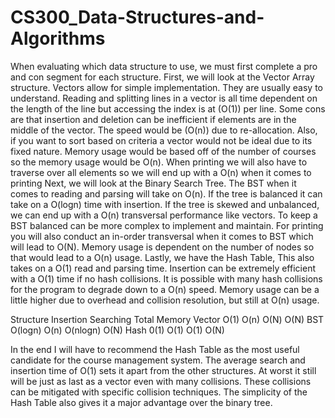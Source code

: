 # CS300_Data-Structures-and-Algorithms
When evaluating which data structure to use, we must first complete a pro and con segment for each structure. First, we will look at the Vector Array structure.  Vectors allow for simple implementation. They are usually easy to understand. Reading and splitting lines in a vector is all time dependent on the length of the line but accessing the index is at (O(1)) per line. Some cons are that insertion and deletion can be inefficient if elements are in the middle of the vector. The speed would be (O(n)) due to re-allocation.  Also, if you want to sort based on criteria a vector would not be ideal due to its fixed nature. Memory usage would be based off of the number of courses so the memory usage would be O(n). When printing we will also have to traverse over all elements so we will end up with a O(n) when it comes to printing
Next, we will look at the Binary Search Tree. The BST when it comes to reading and parsing will take on O(n). If the tree is balanced it can take on a O(logn) time with insertion. If the tree is skewed and unbalanced, we can end up with a O(n) transversal performance like vectors. To keep a BST balanced can be more complex to implement and maintain. For printing you will also conduct an in-order transversal when it comes to BST which will lead to O(N). Memory usage is dependent on the number of nodes so that would lead to a O(n) usage. 
Lastly, we have the Hash Table, This also takes on a O(1) read and parsing time. Insertion can be extremely efficient with a O(1) time if no hash collisions. It is possible with many hash collisions for the program to degrade down to a O(n) speed. Memory usage can be a little higher due to overhead and collision resolution, but still at O(n) usage. 

Structure	Insertion	Searching	Total	Memory
Vector	O(1)	O(n)	O(N)	O(N)
BST	O(logn)	O(n)	O(nlogn)	O(N)
Hash	0(1)	O(1)	O(1)	O(N)

In the end I will have to recommend the Hash Table as the most useful candidate for the course management system. The average search and insertion time of O(1) sets it apart from the other structures. At worst it still will be just as last as a vector even with many collisions. These collisions can be mitigated with specific collision techniques. The simplicity of the Hash Table also gives it a major advantage over the binary tree. 
